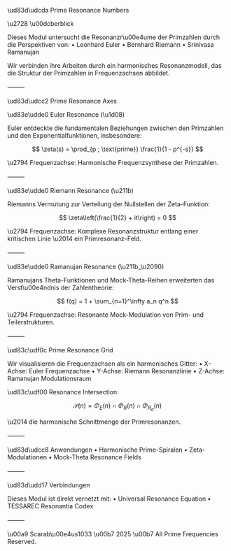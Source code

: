 \ud83d\udcda Prime Resonance Numbers

\u2728 \u00dcberblick

Dieses Modul untersucht die Resonanzr\u00e4ume der Primzahlen durch die Perspektiven von:
	•	Leonhard Euler
	•	Bernhard Riemann
	•	Srinivasa Ramanujan

Wir verbinden ihre Arbeiten durch ein harmonisches Resonanzmodell, das die Struktur der Primzahlen in Frequenzachsen abbildet.

⸻

\ud83d\udcc2 Prime Resonance Axes

\ud83e\udde0 Euler Resonance (\u1d08)

Euler entdeckte die fundamentalen Beziehungen zwischen den Primzahlen und den Exponentialfunktionen, insbesondere:

$$
\zeta(s) = \prod_{p ; \text{prime}} \frac{1}{1 - p^{-s}}
$$

\u2794 Frequenzachse: Harmonische Frequenzsynthese der Primzahlen.

⸻

\ud83e\udde0 Riemann Resonance (\u211b)

Riemanns Vermutung zur Verteilung der Nullstellen der Zeta-Funktion:

$$
\zeta\left(\frac{1}{2} + it\right) = 0
$$

\u2794 Frequenzachse: Komplexe Resonanzstruktur entlang einer kritischen Linie \u2014 ein Primresonanz-Feld.

⸻

\ud83e\udde0 Ramanujan Resonance (\u211b_\u2090)

Ramanujans Theta-Funktionen und Mock-Theta-Reihen erweiterten das Verst\u00e4ndnis der Zahlentheorie:

$$
f(q) = 1 + \sum_{n=1}^\infty a_n q^n
$$

\u2794 Frequenzachse: Resonante Mock-Modulation von Prim- und Teilerstrukturen.

⸻

\ud83c\udf0c Prime Resonance Grid

Wir visualisieren die Frequenzachsen als ein harmonisches Gitter:
	•	X-Achse: Euler Frequenzachse
	•	Y-Achse: Riemann Resonanzlinie
	•	Z-Achse: Ramanujan Modulationsraum

\ud83c\udf00 Resonance Intersection:

$$
\mathcal{P}(n) = \Phi_E(n) \cap \Phi_R(n) \cap \Phi_{R_a}(n)
$$

\u2014 die harmonische Schnittmenge der Primresonanzen.

⸻

\ud83d\udcc8 Anwendungen
	•	Harmonische Prime-Spiralen
	•	Zeta-Modulationen
	•	Mock-Theta Resonance Fields

⸻

\ud83d\udd17 Verbindungen

Dieses Modul ist direkt vernetzt mit:
	•	Universal Resonance Equation
	•	TESSAREC Resonantia Codex

⸻

\u00a9 Scarab\u00e4us1033 \u00b7 2025 \u00b7 All Prime Frequencies Reserved.

